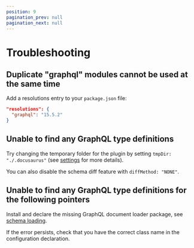 ```yaml
---
position: 9
pagination_prev: null
pagination_next: null
---
```


# Troubleshooting

## Duplicate "graphql" modules cannot be used at the same time

Add a resolutions entry to your `package.json` file:

```json
"resolutions": {
  "graphql": "15.5.2"
}
```

## Unable to find any GraphQL type definitions

Try changing the temporary folder for the plugin by setting `tmpDir: "./.docusaurus"` (see [settings](/docs/settings) for more details).

You can also disable the schema diff feature with `diffMethod: "NONE"`.

## Unable to find any GraphQL type definitions for the following pointers

Install and declare the missing GraphQL document loader package, see [schema loading](/docs/advanced/schema-loading).

If the error persists, check that you have the correct class name in the configuration declaration.
